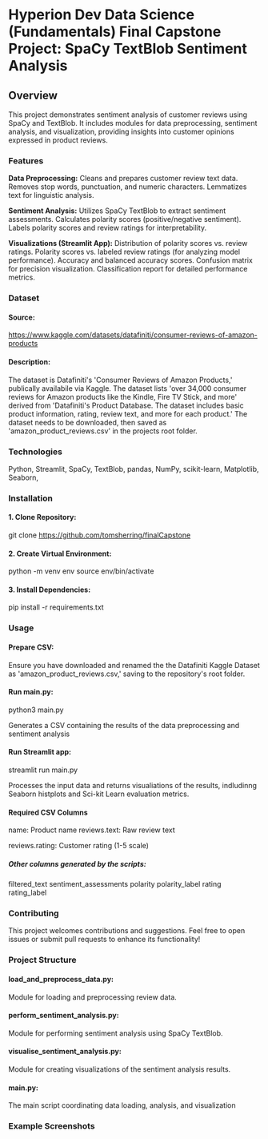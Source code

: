 # Hyperion Dev Data Science (Fundamentals) Final Capstone Project: SpaCy TextBlob Sentiment Analysis

## Overview

This project demonstrates sentiment analysis of customer reviews using SpaCy and TextBlob. It includes modules for data preprocessing, sentiment analysis, and visualization, providing insights into customer opinions expressed in product reviews.

### Features

**Data Preprocessing:**
Cleans and prepares customer review text data.
Removes stop words, punctuation, and numeric characters.
Lemmatizes text for linguistic analysis.

**Sentiment Analysis:**
Utilizes SpaCy TextBlob to extract sentiment assessments.
Calculates polarity scores (positive/negative sentiment).
Labels polarity scores and review ratings for interpretability.

**Visualizations (Streamlit App):**
Distribution of polarity scores vs. review ratings.
Polarity scores vs. labeled review ratings (for analyzing model performance).
Accuracy and balanced accuracy scores.
Confusion matrix for precision visualization.
Classification report for detailed performance metrics.

### Dataset

#### Source: 
https://www.kaggle.com/datasets/datafiniti/consumer-reviews-of-amazon-products
#### Description: 
The dataset is Datafiniti's 'Consumer Reviews of Amazon Products,' publically availabile via Kaggle. The dataset lists 'over 34,000 consumer reviews for Amazon products like the Kindle, Fire TV Stick, and more' derived from 'Datafiniti's Product Database. The dataset includes basic product information, rating, review text, and more for each product.' The dataset needs to be downloaded, then saved as 'amazon_product_reviews.csv' in the projects root folder.

### Technologies

Python,
Streamlit,
SpaCy,
TextBlob,
pandas,
NumPy,
scikit-learn,
Matplotlib, 
Seaborn,

### Installation

#### 1. Clone Repository: 
git clone https://github.com/tomsherring/finalCapstone
#### 2. Create Virtual Environment: 
python -m venv env
source env/bin/activate

#### 3. Install Dependencies: 
pip install -r requirements.txt

### Usage

#### Prepare CSV:
Ensure you have downloaded and renamed the the Datafiniti Kaggle Dataset as 'amazon_product_reviews.csv,' saving to the repository's root folder.

#### Run main.py:
python3 main.py

Generates a CSV containing the results of the data preprocessing and sentiment analysis

#### Run Streamlit app: 
streamlit run main.py

Processes the input data and returns visualiations of the results, indludinng Seaborn histplots and Sci-kit Learn evaluation metrics.

#### Required CSV Columns

name: Product name
reviews.text: Raw review text

reviews.rating: Customer rating (1-5 scale)

##### Other columns generated by the scripts:
filtered_text
sentiment_assessments
polarity
polarity_label
rating
rating_label

### Contributing

This project welcomes contributions and suggestions. Feel free to open issues or submit pull requests to enhance its functionality!

### Project Structure

#### load_and_preprocess_data.py:
Module for loading and preprocessing review data.
#### perform_sentiment_analysis.py: 
Module for performing sentiment analysis using SpaCy TextBlob.
#### visualise_sentiment_analysis.py: 
Module for creating visualizations of the sentiment analysis results.
#### main.py:
The main script coordinating data loading, analysis, and visualization

### Example Screenshots









